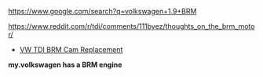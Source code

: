 https://www.google.com/search?q=volkswagen+1.9+BRM

https://www.reddit.com/r/tdi/comments/111byez/thoughts_on_the_brm_motor/

- [VW TDI BRM Cam Replacement](https://youtu.be/oQcgSJj61EY)

**my.volkswagen has a BRM engine**
